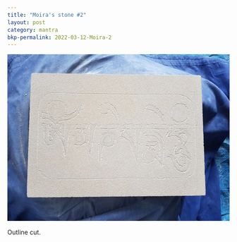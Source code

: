 ```yaml
---
title: "Moira's stone #2"
layout: post
category: mantra
bkp-permalink: 2022-03-12-Moira-2
---
```


![m16-3](/assets/images/mani/mantra16/m16-3.jpg)  

Outline cut.
